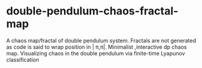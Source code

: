 # double-pendulum-chaos-fractal-map
A chaos map/fractal of double pendulum system. Fractals are not generated as code is said to wrap position in | π,π|. Minimalist ,interactive dp chaos map. Visualizing chaos in the double pendulum via finite-time Lyapunov classification
